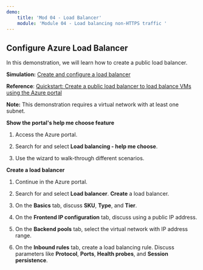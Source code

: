 ```yaml
---
demo:
    title: 'Mod 04 - Load Balancer'
    module: 'Module 04 - Load balancing non-HTTPS traffic '
---
```

## Configure Azure Load Balancer

In this demonstration, we will learn how to create a public load balancer. 

**Simulation:** [Create and configure a load balancer](https://mslabs.cloudguides.com/guides/AZ-700%20Lab%20Simulation%20-%20Create%20and%20configure%20an%20Azure%20load%20balancer)

**Reference**: [Quickstart: Create a public load balancer to load balance VMs using the Azure portal](https://learn.microsoft.com/azure/load-balancer/quickstart-load-balancer-standard-public-portal)

**Note:** This demonstration requires a virtual network with at least one subnet. 

**Show the portal's help me choose feature**

1. Access the Azure portal.

1. Search for and select **Load balancing - help me choose**.

1. Use the wizard to walk-through different scenarios.
   
**Create a load balancer**

1. Continue in the Azure portal.

1. Search for and select **Load balancer**. **Create** a load balancer. 

1. On the **Basics** tab, discuss **SKU**, **Type**, and **Tier**.

1. On the **Frontend IP configuration** tab, discuss using a public IP address.

1. On the **Backend pools** tab, select the virtual network with IP address range.

1. On the **Inbound rules** tab, create a load balancing rule. Discuss parameters like **Protocol**, **Ports**, **Health probes**, and **Session persistence**. 


